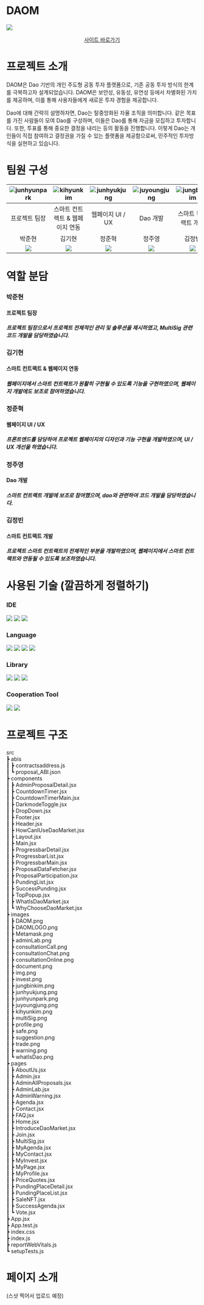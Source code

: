 # DAOM

<img src="https://github.com/daomarket4/daomarket/assets/148733543/17a66737-4d2d-45ec-9b59-0c8625eb7ee3" />

<p align="center">
  <a href="https://daomarket.vercel.app/">사이트 바로가기</a>
</p>

# 프로젝트 소개

DAOM은 Dao 기반의 개인 주도형 공동 투자 플랫폼으로, 기존 공동 투자 방식의 한계를 극복하고자 설계되었습니다. DAOM은 보안성, 유동성, 유연성 등에서 차별화된 가치를 제공하며, 이를 통해 사용자들에게 새로운 투자 경험을 제공합니다.

Dao에 대해 간략히 설명하자면, Dao는 탈중앙화된 자율 조직을 의미합니다. 같은 목표를 가진 사람들이 모여 Dao를 구성하며, 이들은 Dao를 통해 자금을 모집하고 투자합니다. 또한, 투표를 통해 중요한 결정을 내리는 등의 활동을 진행합니다. 이렇게 Dao는 개인들이 직접 참여하고 결정권을 가질 수 있는 플랫폼을 제공함으로써, 민주적인 투자방식을 실현하고 있습니다.

# 팀원 구성

|         ![junhyunpark](https://github.com/daomarket4/daomarket/assets/148733543/fa9ab16e-d319-4e89-a1f5-1711892098b5)          |           ![kihyunkim](https://github.com/daomarket4/daomarket/assets/148733543/0993c53f-357f-4c7f-b6ab-adcbaf2a9f63)           |           ![junhyukjung](https://github.com/daomarket4/daomarket/assets/148733543/88497334-d234-4a8e-b950-e751855ad305)           |          ![juyoungjung](https://github.com/daomarket4/daomarket/assets/148733543/89db5764-ec80-41be-9415-3e38b20bb9b0)          |           ![jungbinkim](https://github.com/daomarket4/daomarket/assets/148733543/200867c3-ace1-4fca-bc62-19b0f585784d)           |
| :----------------------------------------------------------------------------------------------------------------------------: | :-----------------------------------------------------------------------------------------------------------------------------: | :-------------------------------------------------------------------------------------------------------------------------------: | :-----------------------------------------------------------------------------------------------------------------------------: | :------------------------------------------------------------------------------------------------------------------------------: |
|                                                         프로젝트 팀장                                                          |                                                 스마트 컨트랙트 & 웹페이지 연동                                                 |                                                         웹페이지 UI / UX                                                          |                                                            Dao 개발                                                             |                                                       스마트 컨트랙트 개발                                                       |
|                                                             박준현                                                             |                                                             김기현                                                              |                                                              정준혁                                                               |                                                             정주영                                                              |                                                              김정빈                                                              |
| [<img src="https://img.shields.io/badge/Github-181717?style=flat&logo=github&logoColor=white" />](https://github.com/parkliam) | [<img src="https://img.shields.io/badge/Github-181717?style=flat&logo=github&logoColor=white" />](https://github.com/rootel123) | [<img src="https://img.shields.io/badge/Github-181717?style=flat&logo=github&logoColor=white" />](https://github.com/JUNHYUKJUNG) | [<img src="https://img.shields.io/badge/Github-181717?style=flat&logo=github&logoColor=white" />](https://github.com/wndud5814) | [<img src="https://img.shields.io/badge/Github-181717?style=flat&logo=github&logoColor=white" />](https://github.com/nanamingg/) |

# 역할 분담

### 박준현

#### 프로젝트 팀장

##### 프로젝트 팀장으로서 프로젝트 전체적인 관리 및 솔루션을 제시하였고, MultiSig 관련 코드 개발을 담당하였습니다.

### 김기현

#### 스마트 컨트랙트 & 웹페이지 연동

##### 웹페이지에서 스마트 컨트랙트가 원활히 구현될 수 있도록 기능을 구현하였으며, 웹페이지 개발에도 보조로 참여하였습니다.

### 정준혁

#### 웹페이지 UI / UX

##### 프론트엔드를 담당하여 프로젝트 웹페이지의 디자인과 기능 구현을 개발하였으며, UI / UX 개선을 하였습니다.

### 정주영

#### Dao 개발

##### 스마트 컨트랙트 개발에 보조로 참여했으며, dao와 관련하여 코드 개발을 담당하였습니다.

### 김정빈

#### 스마트 컨트랙트 개발

##### 프로젝트 스마트 컨트랙트의 전체적인 부분을 개발하였으며, 웹페이지에서 스마트 컨트랙트와 연동될 수 있도록 보조하였습니다.

# 사용된 기술 (깔끔하게 정렬하기)

### IDE

<div align="left">
	<img src="https://img.shields.io/badge/VisualStudio Code-007ACC?style=flat&logo=visualstudiocode&logoColor=white" />
	<img src="https://img.shields.io/badge/Truffle-5B474D?style=flat&logo=crunchyroll&logoColor=white" />
	<img src="https://img.shields.io/badge/Ganache-E4A562?style=flat&logo=task&logoColor=white" />
</div>

### Language

<div align="left">
	<img src="https://img.shields.io/badge/JavaScript-F7DF1E?style=flat&logo=javascript&logoColor=white" />
	<img src="https://img.shields.io/badge/HTML5-E34F26?style=flat&logo=html5&logoColor=white" />
	<img src="https://img.shields.io/badge/CSS3-1572B6?style=flat&logo=css3&logoColor=white" />
	<img src="https://img.shields.io/badge/Solidity-363636?style=flat&logo=solidity&logoColor=white" />
</div>

### Library

<div align="left">
	<img src="https://img.shields.io/badge/React Code-61DAFB?style=flat&logo=react&logoColor=white" />
	<img src="https://img.shields.io/badge/Tailwind-06B6D4?style=flat&logo=tailwindcss&logoColor=white" />
	<img src="https://img.shields.io/badge/Web3.js-F16822?style=flat&logo=web3dotjs&logoColor=white" />
</div>

### Cooperation Tool

<div align="left">
<img src="https://img.shields.io/badge/Github-181717?style=flat&logo=github&logoColor=white" />
<img src="https://img.shields.io/badge/Discord-5865F2?style=flat&logo=discord&logoColor=white" />
</div>

# 프로젝트 구조

src  
 ┣ abis  
 ┃ ┣ contractsaddress.js  
 ┃ ┗ proposal_ABI.json  
 ┣ components  
 ┃ ┣ AdminProposalDetail.jsx  
 ┃ ┣ CountdownTimer.jsx  
 ┃ ┣ CountdownTimerMain.jsx  
 ┃ ┣ DarkmodeToggle.jsx  
 ┃ ┣ DropDown.jsx  
 ┃ ┣ Footer.jsx  
 ┃ ┣ Header.jsx  
 ┃ ┣ HowCanIUseDaoMarket.jsx  
 ┃ ┣ Layout.jsx  
 ┃ ┣ Main.jsx  
 ┃ ┣ ProgressbarDetail.jsx  
 ┃ ┣ ProgressbarList.jsx  
 ┃ ┣ ProgressbarMain.jsx  
 ┃ ┣ ProposalDataFetcher.jsx  
 ┃ ┣ ProposalParticipation.jsx  
 ┃ ┣ PundingList.jsx  
 ┃ ┣ SuccessPunding.jsx  
 ┃ ┣ TopPopup.jsx  
 ┃ ┣ WhatIsDaoMarket.jsx  
 ┃ ┗ WhyChooseDaoMarket.jsx  
 ┣ images  
 ┃ ┣ DAOM.png  
 ┃ ┣ DAOMLOGO.png  
 ┃ ┣ Metamask.png  
 ┃ ┣ adminLab.png  
 ┃ ┣ consultationCall.png  
 ┃ ┣ consultationChat.png  
 ┃ ┣ consultationOnline.png  
 ┃ ┣ document.png  
 ┃ ┣ img.png  
 ┃ ┣ invest.png  
 ┃ ┣ jungbinkim.png  
 ┃ ┣ junhyukjung.png  
 ┃ ┣ junhyunpark.png  
 ┃ ┣ juyoungjung.png  
 ┃ ┣ kihyunkim.png  
 ┃ ┣ multiSig.png  
 ┃ ┣ profile.png  
 ┃ ┣ safe.png  
 ┃ ┣ suggestion.png  
 ┃ ┣ trade.png  
 ┃ ┣ warning.png  
 ┃ ┗ whatIsDao.png  
 ┣ pages  
 ┃ ┣ AboutUs.jsx  
 ┃ ┣ Admin.jsx  
 ┃ ┣ AdminAllProposals.jsx  
 ┃ ┣ AdminLab.jsx  
 ┃ ┣ AdminWarning.jsx  
 ┃ ┣ Agenda.jsx  
 ┃ ┣ Contact.jsx  
 ┃ ┣ FAQ.jsx  
 ┃ ┣ Home.jsx  
 ┃ ┣ IntroduceDaoMarket.jsx  
 ┃ ┣ Join.jsx  
 ┃ ┣ MultiSig.jsx  
 ┃ ┣ MyAgenda.jsx  
 ┃ ┣ MyContact.jsx  
 ┃ ┣ MyInvest.jsx  
 ┃ ┣ MyPage.jsx  
 ┃ ┣ MyProfile.jsx  
 ┃ ┣ PriceQuotes.jsx  
 ┃ ┣ PundingPlaceDetail.jsx  
 ┃ ┣ PundingPlaceList.jsx  
 ┃ ┣ SaleNFT.jsx  
 ┃ ┣ SuccessAgenda.jsx  
 ┃ ┗ Vote.jsx  
 ┣ App.jsx  
 ┣ App.test.js  
 ┣ index.css  
 ┣ index.js  
 ┣ reportWebVitals.js  
 ┗ setupTests.js

# 페이지 소개

(스샷 찍어서 업로드 예정)
